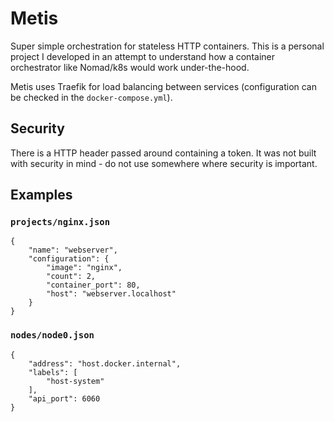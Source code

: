 # Metis

Super simple orchestration for stateless HTTP containers. This is a personal project I developed in an attempt to understand how a container orchestrator like Nomad/k8s would work under-the-hood.

Metis uses Traefik for load balancing between services (configuration can be checked in the `docker-compose.yml`).

## Security

There is a HTTP header passed around containing a token. It was not built with security in mind - do not use somewhere where security is important.

## Examples

### `projects/nginx.json`
```
{
    "name": "webserver",
    "configuration": {
        "image": "nginx",
        "count": 2,
        "container_port": 80,
        "host": "webserver.localhost"
    }
}
```

### `nodes/node0.json`
```
{
    "address": "host.docker.internal",
    "labels": [
        "host-system"
    ],
    "api_port": 6060
}
```